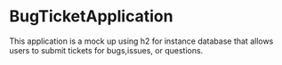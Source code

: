 # BugTicketApplication

This application is a mock up using h2 for instance database that allows users to submit tickets for bugs,issues, or questions.
